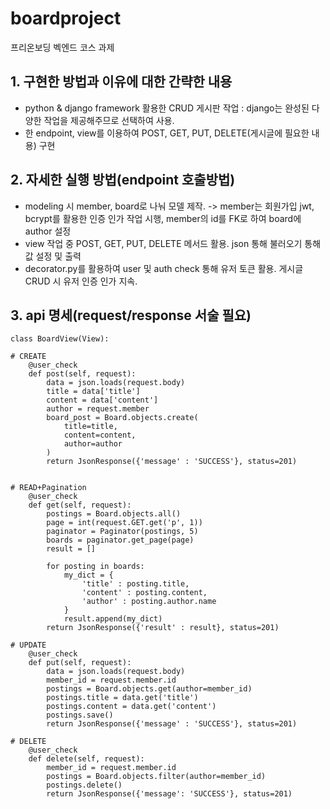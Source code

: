 # boardproject
프리온보딩 벡엔드 코스 과제


## 1. 구현한 방법과 이유에 대한 간략한 내용
- python & django framework 활용한 CRUD 게시판 작업 : django는 완성된 다양한 작업을 제공해주므로 선택하여 사용.
- 한 endpoint, view를 이용하여 POST, GET, PUT, DELETE(게시글에 필요한 내용) 구현

## 2. 자세한 실행 방법(endpoint 호출방법)
- modeling 시 member, board로 나눠 모델 제작. -> member는 회원가입 jwt, bcrypt를 활용한 인증 인가 작업 시행, member의 id를 FK로 하여 board에 author 설정
- view 작업 중 POST, GET, PUT, DELETE 메서드 활용. json 통해 불러오기 통해 값 설정 및 출력
- decorator.py를 활용하여 user 및 auth check 통해 유저 토큰 활용. 게시글 CRUD 시 유저 인증 인가 지속.

## 3. api 명세(request/response 서술 필요)
```
class BoardView(View):

# CREATE
    @user_check
    def post(self, request):
        data = json.loads(request.body)
        title = data['title']
        content = data['content']
        author = request.member
        board_post = Board.objects.create(
            title=title,
            content=content,
            author=author
        )
        return JsonResponse({'message' : 'SUCCESS'}, status=201)


# READ+Pagination
    @user_check
    def get(self, request):
        postings = Board.objects.all()
        page = int(request.GET.get('p', 1))
        paginator = Paginator(postings, 5)
        boards = paginator.get_page(page)
        result = []

        for posting in boards:
            my_dict = {
                'title' : posting.title,
                'content' : posting.content,
                'author' : posting.author.name
            }
            result.append(my_dict)
        return JsonResponse({'result' : result}, status=201)

# UPDATE
    @user_check
    def put(self, request):
        data = json.loads(request.body)
        member_id = request.member.id
        postings = Board.objects.get(author=member_id)
        postings.title = data.get('title')
        postings.content = data.get('content')
        postings.save()
        return JsonResponse({'message' : 'SUCCESS'}, status=201)

# DELETE
    @user_check
    def delete(self, request):
        member_id = request.member.id
        postings = Board.objects.filter(author=member_id)
        postings.delete()
        return JsonResponse({'message': 'SUCCESS'}, status=201)
```
